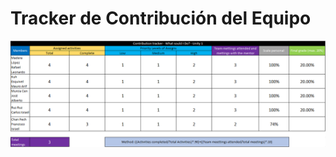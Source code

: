 # Tracker de Contribución del Equipo
<p align="center">
<img src="Unidad1/Documentación/Tracker de Contribución/Tracker de contribución.PNG"/>
